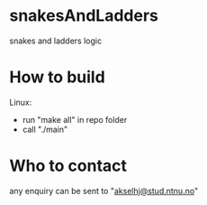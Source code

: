 # snakesAndLadders
snakes and ladders logic

# How to build
Linux: 
- run "make all" in repo folder
- call "./main"

# Who to contact
any enquiry can be sent to "akselhj@stud.ntnu.no"
